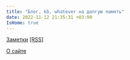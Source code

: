 ```yaml
---
title: "Блог, kb, whatever на долгую память"
date: 2022-11-12 21:35:31 +03:00
IsHome: true
---
```


[Заметки](posts/) [[RSS]](https://quazi.github.io/posts/index.xml)

[О сайте](about/)
